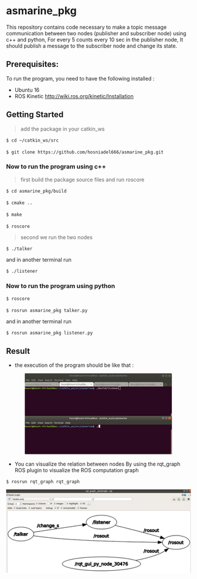 # asmarine_pkg
This repository contains code necessary to make a topic message communication between two nodes (publisher and subscriber node) using c++ and python, For every 5 counts every 10 sec in the publisher node, It should publish a message to the subscriber node and change its state.



Prerequisites:
-----------------

To run the program, you need to have the following installed :

- Ubuntu 16
- ROS Kinetic http://wiki.ros.org/kinetic/Installation

Getting Started
------------------

> add the package in your catkin_ws
```
$ cd ~/catkin_ws/src

$ git clone https://github.com/hosniadel666/asmarine_pkg.git

```
### Now to run the program using c++

> first build the package source files and run roscore

```
$ cd asmarine_pkg/build

$ cmake ..

$ make

$ roscore
```

> second we run the two nodes
```
$ ./talker
```
and in another terminal run
```
$ ./listener
```
### Now to run the program using python


```
$ roscore

$ rosrun asmarine_pkg talker.py
```
and in another terminal run
```
$ rosrun asmarine_pkg listener.py
```
Result 
------------------
+ the execution of the program should be like that :
<p align="center">
<img src="https://github.com/hosniadel666/asmarine_pkg/blob/master/images/test_2.gif" hspace="0"/>
</p>

+ You can visualize the relation between nodes By using the rqt_graph ROS plugin to visualize the ROS computation graph
```
$ rosrun rqt_graph rqt_graph
```

<p align="center">
<img src="https://github.com/hosniadel666/asmarine_pkg/blob/master/images/rqt_graph_0.PNG" width="700" hspace="0"/>
</p>
